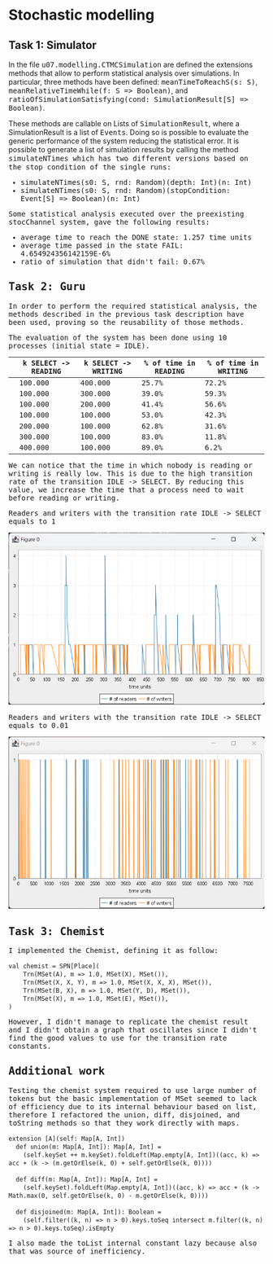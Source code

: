 # Stochastic modelling

## Task 1: Simulator

In the file <tt>u07.modelling.CTMCSimulation</tt> are defined the extensions methods that allow to perform statistical
analysis over simulations. In particular, three methods have been defined: <tt>meanTimeToReachS(s: S)</tt>, 
<tt>meanRelativeTimeWhile(f: S => Boolean)</tt>, and <tt>ratioOfSimulationSatisfying(cond: SimulationResult\[S] => Boolean)</tt>.

These methods are callable on Lists of <tt>SimulationResult</tt>, where a SimulationResult is a list of <tt>Events</tt>.
Doing so is possible to evaluate the generic performance of the system reducing the statistical error.
It is possible to generate a list of simulation results by calling the method <tt>simulateNTimes<tt> which has two different versions
based on the stop condition of the single runs:

- <tt>simulateNTimes(s0: S, rnd: Random)(depth: Int)(n: Int)</tt>
- <tt>simulateNTimes(s0: S, rnd: Random)(stopCondition: Event\[S] => Boolean)(n: Int)</tt>

Some statistical analysis executed over the preexisting <tt>stocChannel</tt> system, gave the following results:

- average time to reach the DONE state: 1.257 time units
- average time passed in the state FAIL: 4.654924356142159E-6%
- ratio of simulation that didn't fail: 0.67%

## Task 2: Guru

In order to perform the required statistical analysis, the methods described in the previous task description have been
used, proving so the reusability of those methods.

The evaluation of the system has been done using 10 processes (initial state = IDLE).

|   | k SELECT -> READING | k SELECT -> WRITING | % of time in READING | % of time in WRITING |
|---|---------------------|---------------------|----------------------|----------------------|
|   | 100.000             | 400.000             | 25.7%                | 72.2%                |
|   | 100.000             | 300.000             | 39.0%                | 59.3%                |
|   | 100.000             | 200.000             | 41.4%                | 56.6%                |
|   | 100.000             | 100.000             | 53.0%                | 42.3%                |
|   | 200.000             | 100.000             | 62.8%                | 31.6%                |
|   | 300.000             | 100.000             | 83.0%                | 11.8%                |
|   | 400.000             | 100.000             | 89.0%                | 6.2%                 |  

We can notice that the time in which nobody is reading or writing is really low. This is due to the high transition rate
of the transition IDLE -> SELECT. By reducing this value, we increase the time that a process need to wait before reading
or writing.

Readers and writers with the transition rate IDLE -> SELECT equals to 1

![img.png](doc/graph1rw.png)

Readers and writers with the transition rate IDLE -> SELECT equals to 0.01

![img.png](doc/graph2rw.png)

## Task 3: Chemist

I implemented the Chemist, defining it as follow:

```
val chemist = SPN[Place](
    Trn(MSet(A), m => 1.0, MSet(X), MSet()),
    Trn(MSet(X, X, Y), m => 1.0, MSet(X, X, X), MSet()),
    Trn(MSet(B, X), m => 1.0, MSet(Y, D), MSet()),
    Trn(MSet(X), m => 1.0, MSet(E), MSet()),
)
```

However, I didn't manage to replicate the chemist result and I didn't obtain a graph that oscillates since I didn't 
find the good values to use for the transition rate constants.

## Additional work

Testing the chemist system required to use large number of tokens but the basic implementation of MSet seemed to lack of
efficiency due to its internal behaviour based on list, therefore I refactored the <tt>union</tt>, <tt>diff</tt>, <tt>disjoined</tt>, 
and <tt>toString</tt> methods so that they work directly with maps.

```
extension [A](self: Map[A, Int])
  def union(m: Map[A, Int]): Map[A, Int] =
    (self.keySet ++ m.keySet).foldLeft(Map.empty[A, Int])((acc, k) => acc + (k -> (m.getOrElse(k, 0) + self.getOrElse(k, 0))))

  def diff(m: Map[A, Int]): Map[A, Int] =
    (self.keySet).foldLeft(Map.empty[A, Int])((acc, k) => acc + (k -> Math.max(0, self.getOrElse(k, 0) - m.getOrElse(k, 0))))

  def disjoined(m: Map[A, Int]): Boolean =
    (self.filter((k, n) => n > 0).keys.toSeq intersect m.filter((k, n) => n > 0).keys.toSeq).isEmpty
```

I also made the <tt>toList</tt> internal constant lazy because also that was source of inefficiency.